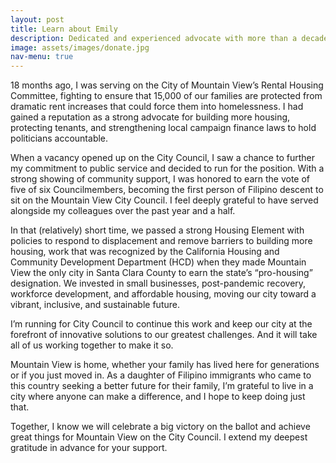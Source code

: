 ```yaml
---
layout: post
title: Learn about Emily
description: Dedicated and experienced advocate with more than a decade of engagement in our community
image: assets/images/donate.jpg
nav-menu: true
---
```


18 months ago, I was serving on the City of Mountain View’s Rental Housing Committee, fighting to ensure that 15,000 of our families are protected from dramatic rent increases that could force them into homelessness. I had gained a reputation as a strong advocate for building more housing, protecting tenants, and strengthening local campaign finance laws to hold politicians accountable.  
  
When a vacancy opened up on the City Council, I saw a chance to further my commitment to public service and decided to run for the position. With a strong showing of community support, I was honored to earn the vote of five of six Councilmembers, becoming the first person of Filipino descent to sit on the Mountain View City Council. I feel deeply grateful to have served alongside my colleagues over the past year and a half.  
  
In that (relatively) short time, we passed a strong Housing Element with policies to respond to displacement and remove barriers to building more housing, work that was recognized by the California Housing and Community Development Department (HCD) when they made Mountain View the only city in Santa Clara County to earn the state’s “pro-housing” designation. We invested in small businesses, post-pandemic recovery, workforce development, and affordable housing, moving our city toward a vibrant, inclusive, and sustainable future.  
  
I’m running for City Council to continue this work and keep our city at the forefront of innovative solutions to our greatest challenges. And it will take all of us working together to make it so.  
  
Mountain View is home, whether your family has lived here for generations or if you just moved in. As a daughter of Filipino immigrants who came to this country seeking a better future for their family, I’m grateful to live in a city where anyone can make a difference, and I hope to keep doing just that.  
  
Together, I know we will celebrate a big victory on the ballot and achieve great things for Mountain View on the City Council. I extend my deepest gratitude in advance for your support.  